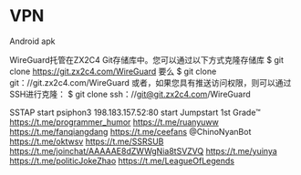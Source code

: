 # VPN
Android apk

WireGuard托管在ZX2C4 Git存储库中。您可以通过以下方式克隆存储库 
$ git clone https://git.zx2c4.com/WireGuard
要么 
$ git clone git：//git.zx2c4.com/WireGuard
或者，如果您具有推送访问权限，则可以通过SSH进行克隆： 
$ git clone ssh：//git@git.zx2c4.com/WireGuard


SSTAP
start psiphon3
198.183.157.52:80
start Jumpstart 1st Grade™
https://t.me/programmer_humor
https://t.me/ruanyuww
https://t.me/fanqiangdang
https://t.me/ceefans
@ChinoNyanBot
https://t.me/oktwsv
https://t.me/SSRSUB
https://t.me/joinchat/AAAAAE8dZWWgNia8tSVZVQ
https://t.me/yuinya
https://t.me/politicJokeZhao
https://t.me/LeagueOfLegends
